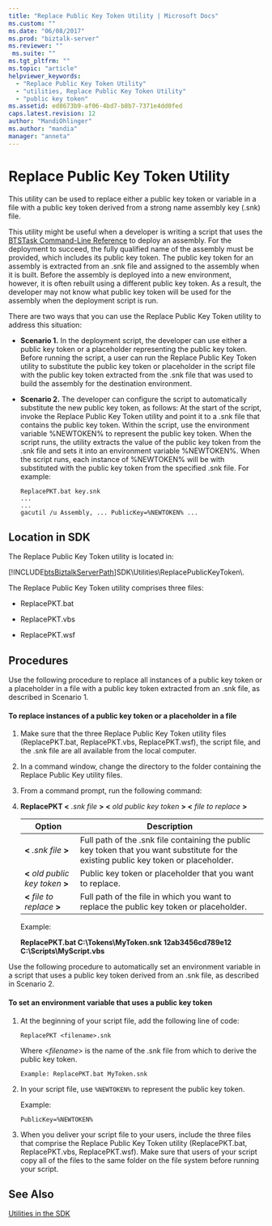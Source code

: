 ```yaml
---
title: "Replace Public Key Token Utility | Microsoft Docs"
ms.custom: ""
ms.date: "06/08/2017"
ms.prod: "biztalk-server"
ms.reviewer: ""
 ms.suite: ""
ms.tgt_pltfrm: ""
ms.topic: "article"
helpviewer_keywords: 
  - "Replace Public Key Token Utility"
  - "utilities, Replace Public Key Token Utility"
  - "public key token"
ms.assetid: ed8673b9-af06-4bd7-b8b7-7371e4dd0fed
caps.latest.revision: 12
author: "MandiOhlinger"
ms.author: "mandia"
manager: "anneta"
---
```

# Replace Public Key Token Utility
This utility can be used to replace either a public key token or variable in a file with a public key token derived from a strong name assembly key (.snk) file.  
  
 This utility might be useful when a developer is writing a script that uses the [BTSTask Command-Line Reference](../core/btstask-command-line-reference.md) to deploy an assembly. For the deployment to succeed, the fully qualified name of the assembly must be provided, which includes its public key token. The public key token for an assembly is extracted from an .snk file and assigned to the assembly when it is built. Before the assembly is deployed into a new environment, however, it is often rebuilt using a different public key token. As a result, the developer may not know what public key token will be used for the assembly when the deployment script is run.  
  
 There are two ways that you can use the Replace Public Key Token utility to address this situation:  
  
-   **Scenario 1.** In the deployment script, the developer can use either a public key token or a placeholder representing the public key token. Before running the script, a user can run the Replace Public Key Token utility to substitute the public key token or placeholder in the script file with the public key token extracted from the .snk file that was used to build the assembly for the destination environment.  
  
-   **Scenario 2.** The developer can configure the script to automatically substitute the new public key token, as follows: At the start of the script, invoke the Replace Public Key Token utility and point it to a .snk file that contains the public key token. Within the script, use the environment variable %NEWTOKEN% to represent the public key token. When the script runs, the utility extracts the value of the public key token from the .snk file and sets it into an environment variable %NEWTOKEN%. When the script runs, each instance of %NEWTOKEN% will be with substituted with the public key token from the specified .snk file. For example:  
  
    ```  
    ReplacePKT.bat key.snk  
    ...  
    ...  
    gacutil /u Assembly, ... PublicKey=%NEWTOKEN% ...  
    ```  
  
## Location in SDK  
 The Replace Public Key Token utility is located in:  
  
 [!INCLUDE[btsBiztalkServerPath](../includes/btsbiztalkserverpath-md.md)]SDK\Utilities\ReplacePublicKeyToken\\.  
  
 The Replace Public Key Token utility comprises three files:  
  
-   ReplacePKT.bat  
  
-   ReplacePKT.vbs  
  
-   ReplacePKT.wsf  
  
## Procedures  
 Use the following procedure to replace all instances of a public key token or a placeholder in a file with a public key token extracted from an .snk file, as described in Scenario 1.  
  
#### To replace instances of a public key token or a placeholder in a file  
  
1.  Make sure that the three Replace Public Key Token utility files (ReplacePKT.bat, ReplacePKT.vbs, ReplacePKT.wsf), the script file, and the .snk file are all available from the local computer.  
  
2.  In a command window, change the directory to the folder containing the Replace Public Key utility files.  
  
3.  From a command prompt, run the following command:  
  
4.  **ReplacePKT \<** *.snk file* **> \<** *old public key token* **> \<** *file to replace* **>**  
  
    |Option|Description|  
    |------------|-----------------|  
    |**\<** *.snk file* **>**|Full path of the .snk file containing the public key token that you want substitute for the existing public key token or placeholder.|  
    |**\<** *old public key token* **>**|Public key token or placeholder that you want to replace.|  
    |**\<** *file to replace* **>**|Full path of the file in which you want to replace the public key token or placeholder.|  
  
     Example:  
  
     **ReplacePKT.bat C:\Tokens\MyToken.snk 12ab3456cd789e12 C:\Scripts\MyScript.vbs**  
  
 Use the following procedure to automatically set an environment variable in a script that uses a public key token derived from an .snk file, as described in Scenario 2.  
  
#### To set an environment variable that uses a public key token  
  
1.  At the beginning of your script file, add the following line of code:  
  
    ```  
    ReplacePKT <filename>.snk  
    ```  
  
     Where \<*filename*> is the name of the .snk file from which to derive the public key token.  
  
    ```  
    Example: ReplacePKT.bat MyToken.snk  
    ```  
  
2.  In your script file, use `%NEWTOKEN%` to represent the public key token.  
  
     Example:  
  
    ```  
    PublicKey=%NEWTOKEN%  
    ```  
  
3.  When you deliver your script file to your users, include the three files that comprise the Replace Public Key Token utility (ReplacePKT.bat, ReplacePKT.vbs, ReplacePKT.wsf). Make sure that users of your script copy all of the files to the same folder on the file system before running your script.  
  
## See Also  
 [Utilities in the SDK](../core/utilities-in-the-sdk.md)